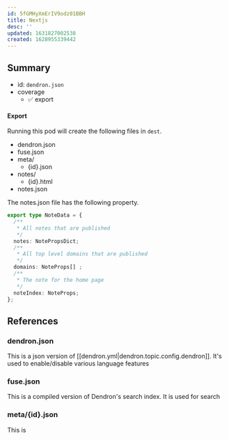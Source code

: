 ```yaml
---
id: 5fGMHyXmErIV9odz01BBH
title: Nextjs
desc: ''
updated: 1631827002538
created: 1628955339442
---
```


## Summary
- id: `dendron.json`
- coverage
  - ✅ export 

#### Export

Running this pod will create the following files in `dest`.

- dendron.json
- fuse.json
- meta/
  - {id}.json
- notes/
  - {id}.html
- notes.json


The notes.json file has the following property.
```ts
export type NoteData = {
  /**
   * All notes that are published
   */
  notes: NotePropsDict;
  /**
   * All top level domains that are published
   */
  domains: NoteProps[] ;
  /**
   * The note for the home page
   */
  noteIndex: NoteProps;
};
```

## References

### dendron.json

This is a json version of [[dendron.yml|dendron.topic.config.dendron]]. It's used to enable/disable various language features

### fuse.json

This is a compiled version of Dendron's search index. It is used for search

### meta/{id}.json

This is 